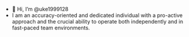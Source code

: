 - 👋 Hi, I’m @uke1999128
- I am an accuracy-oriented and dedicated individual with a pro-active approach and the crucial ability to operate both independently and in fast-paced team environments.
